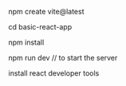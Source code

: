 npm create vite@latest

cd basic-react-app

npm install

npm run dev  // to start the server

install react developer tools


